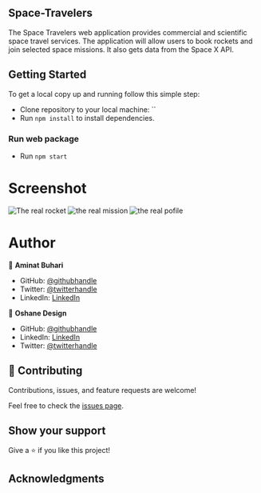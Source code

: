 ## Space-Travelers
The Space Travelers web application provides commercial and scientific space travel services. The application will allow users to book rockets and join selected space missions. It also gets data from the Space X API.
## Getting Started

To get a local copy up and running follow this simple step:

- Clone repository to your local machine: ``
- Run `npm install` to install dependencies.

### Run web package

- Run `npm start`


# Screenshot
![The real rocket](https://user-images.githubusercontent.com/66526480/168384255-dbbb9fbe-d254-4adc-a297-0a801f4a9034.PNG)
![the real mission](https://user-images.githubusercontent.com/66526480/168384276-07c52b05-2b6b-4c5a-815d-d95f5e91f259.PNG)
![the real pofile](https://user-images.githubusercontent.com/66526480/168384271-7094b41b-3ad9-4ab8-8418-713928c2712e.PNG)

# Author

👤 **Aminat Buhari**

- GitHub: [@githubhandle](https://github.com/AminaBuhari)
- Twitter: [@twitterhandle](https://twitter.com/AminaBuhari)
- LinkedIn: [LinkedIn](https://www.linkedin.com/in/aminat-buhari-2a39b2108/)

👤 **Oshane Design**
- GitHub: [@githubhandle](https://github.com/oshanedesign) 
- LinkedIn: [LinkedIn](https://www.linkedin.com/in/ocreary/)
- Twitter: [@twitterhandle](https://twitter.com/oshanedesign)

## 🤝 Contributing

Contributions, issues, and feature requests are welcome!

Feel free to check the [issues page](https://github.com/oshanedesign/Space-Travelers/issues).

## Show your support

Give a ⭐️ if you like this project!

## Acknowledgments
